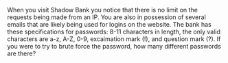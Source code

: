 When you visit Shadow Bank you notice that there is no limit on the requests being made from an IP. You are also in possession of several emails that are likely being used for logins on the website. The bank has these specifications for passwords: 8-11 characters in length, the only valid characters are a-z, A-Z, 0-9, excaimation mark (!), and question mark (?). If you were to try to brute force the password, how many different passwords are there? 
